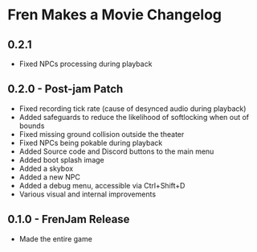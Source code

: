 # Fren Makes a Movie Changelog

## 0.2.1

- Fixed NPCs processing during playback

## 0.2.0 - Post-jam Patch

- Fixed recording tick rate (cause of desynced audio during playback)
- Added safeguards to reduce the likelihood of softlocking when out of bounds
- Fixed missing ground collision outside the theater
- Fixed NPCs being pokable during playback
- Added Source code and Discord buttons to the main menu
- Added boot splash image
- Added a skybox
- Added a new NPC
- Added a debug menu, accessible via Ctrl+Shift+D
- Various visual and internal improvements 

## 0.1.0 - FrenJam Release

- Made the entire game
